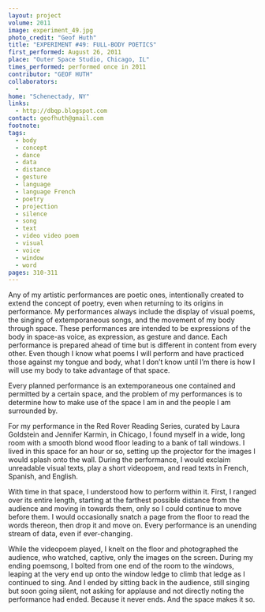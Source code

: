 ```yaml
---
layout: project
volume: 2011
image: experiment_49.jpg
photo_credit: "Geof Huth"
title: "EXPERIMENT #49: FULL-BODY POETICS"
first_performed: August 26, 2011
place: "Outer Space Studio, Chicago, IL"
times_performed: performed once in 2011
contributor: "GEOF HUTH"
collaborators: 
  - 
home: "Schenectady, NY"
links: 
  - http://dbqp.blogspot.com
contact: geofhuth@gmail.com
footnote: 
tags: 
  - body
  - concept
  - dance
  - data
  - distance
  - gesture
  - language
  - language French
  - poetry
  - projection
  - silence
  - song
  - text
  - video video poem
  - visual
  - voice
  - window
  - word
pages: 310-311
---
```


Any of my artistic performances are poetic ones, intentionally created to extend the concept of poetry, even when returning to its origins in performance. My performances always include the display of visual poems, the singing of extemporaneous songs, and the movement of my body through space. These performances are intended to be expressions of the body in space-as voice, as expression, as gesture and dance. Each performance is prepared ahead of time but is different in content from every other. Even though I know what poems I will perform and have practiced those against my tongue and body, what I don’t know until I’m there is how I will use my body to take advantage of that space. 

Every planned performance is an extemporaneous one contained and permitted by a certain space, and the problem of my performances is to determine how to make use of the space I am in and the people I am surrounded by. 

For my performance in the Red Rover Reading Series, curated by Laura Goldstein and Jennifer Karmin, in Chicago, I found myself in a wide, long room with a smooth blond wood floor leading to a bank of tall windows. I lived in this space for an hour or so, setting up the projector for the images I would splash onto the wall. During the performance, I would exclaim unreadable visual texts, play a short videopoem, and read texts in French, Spanish, and English. 

With time in that space, I understood how to perform within it. First, I ranged over its entire length, starting at the farthest possible distance from the audience and moving in towards them, only so I could continue to move before them. I would occasionally snatch a page from the floor to read the words thereon, then drop it and move on. Every performance is an unending stream of data, even if ever-changing. 

While the videopoem played, I knelt on the floor and photographed the audience, who watched, captive, only the images on the screen. During my ending poemsong, I bolted from one end of the room to the windows, leaping at the very end up onto the window ledge to climb that ledge as I continued to sing. And I ended by sitting back in the audience, still singing but soon going silent, not asking for applause and not directly noting the performance had ended. Because it never ends. And the space makes it so.
